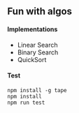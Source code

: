
## Fun with algos

#### Implementations
- Linear Search
- Binary Search
- QuickSort

#### Test

```
npm install -g tape
npm install
npm run test
```